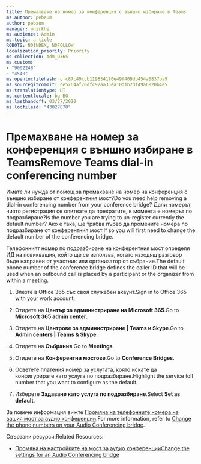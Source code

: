 ```yaml
---
title: Премахване на номер за конференция с външно избиране в Teams
ms.author: pebaum
author: pebaum
manager: mnirkhe
ms.audience: Admin
ms.topic: article
ROBOTS: NOINDEX, NOFOLLOW
localization_priority: Priority
ms.collection: Adm_O365
ms.custom:
- "9002248"
- "4540"
ms.openlocfilehash: cfc87c49ccb1198341f0e49f409db454a5837ba9
ms.sourcegitcommit: ce5264af70dfc92aa35ea10d1b2df49a6820b4e5
ms.translationtype: HT
ms.contentlocale: bg-BG
ms.lasthandoff: 03/27/2020
ms.locfileid: "43027878"
---
```

# <a name="remove-teams-dial-in-conferencing-number"></a><span data-ttu-id="06ef5-102">Премахване на номер за конференция с външно избиране в Teams</span><span class="sxs-lookup"><span data-stu-id="06ef5-102">Remove Teams dial-in conferencing number</span></span>

<span data-ttu-id="06ef5-103">Имате ли нужда от помощ за премахване на номер на конференция с външно избиране от конферентния мост?</span><span class="sxs-lookup"><span data-stu-id="06ef5-103">Do you need help removing a dial-in conferencing number from your conference bridge?</span></span> <span data-ttu-id="06ef5-104">Дали номерът, чиято регистрация се опитвате да прекратите, в момента е номерът по подразбиране?</span><span class="sxs-lookup"><span data-stu-id="06ef5-104">Is the number you are trying to un-register currently the default number?</span></span> <span data-ttu-id="06ef5-105">Ако е така, ще трябва първо да промените номера по подразбиране от конферентния мост.</span><span class="sxs-lookup"><span data-stu-id="06ef5-105">If so you will first need to change the default number of the conferencing bridge.</span></span>

<span data-ttu-id="06ef5-106">Телефонният номер по подразбиране на конферентния мост определя ИД на повикващия, който ще се използва, когато изходящ разговор бъде направен от участник или организатор от събрание.</span><span class="sxs-lookup"><span data-stu-id="06ef5-106">The default phone number of the conference bridge defines the caller ID that will be used when an outbound call is placed by a participant or the organizer from within a meeting.</span></span>

1. <span data-ttu-id="06ef5-107">Влезте в Office 365 със своя служебен акаунт.</span><span class="sxs-lookup"><span data-stu-id="06ef5-107">Sign in to Office 365 with your work account.</span></span>

2. <span data-ttu-id="06ef5-108">Отидете на **Център за администриране на Microsoft 365**.</span><span class="sxs-lookup"><span data-stu-id="06ef5-108">Go to **Microsoft 365 admin center**.</span></span>

3. <span data-ttu-id="06ef5-109">Отидете на **Центрове за администриране | Teams и Skype**.</span><span class="sxs-lookup"><span data-stu-id="06ef5-109">Go to **Admin centers | Teams & Skype**.</span></span>

4. <span data-ttu-id="06ef5-110">Отидете на **Събрания**.</span><span class="sxs-lookup"><span data-stu-id="06ef5-110">Go to **Meetings**.</span></span>

5. <span data-ttu-id="06ef5-111">Отидете на **Конферентни мостове**.</span><span class="sxs-lookup"><span data-stu-id="06ef5-111">Go to **Conference Bridges**.</span></span>

6. <span data-ttu-id="06ef5-112">Осветете платения номер за услугата, която искате да конфигурирате като услуга по подразбиране.</span><span class="sxs-lookup"><span data-stu-id="06ef5-112">Highlight the service toll number that you want to configure as the default.</span></span>

7. <span data-ttu-id="06ef5-113">Изберете **Задаване като услуга по подразбиране**.</span><span class="sxs-lookup"><span data-stu-id="06ef5-113">Select **Set as default**.</span></span>

<span data-ttu-id="06ef5-114">За повече информация вижте [Промяна на телефонните номера на вашия мост за аудио конференции](https://docs.microsoft.com/microsoftteams/change-the-phone-numbers-on-your-audio-conferencing-bridge).</span><span class="sxs-lookup"><span data-stu-id="06ef5-114">For more information, refer to [Change the phone numbers on your Audio Conferencing bridge](https://docs.microsoft.com/microsoftteams/change-the-phone-numbers-on-your-audio-conferencing-bridge).</span></span>

<span data-ttu-id="06ef5-115">Свързани ресурси:</span><span class="sxs-lookup"><span data-stu-id="06ef5-115">Related Resources:</span></span>

- [<span data-ttu-id="06ef5-116">Промяна на настройките на мост за аудио конференции</span><span class="sxs-lookup"><span data-stu-id="06ef5-116">Change the settings for an Audio Conferencing bridge</span></span>](https://docs.microsoft.com/microsoftteams/change-the-settings-for-an-audio-conferencing-bridge)
